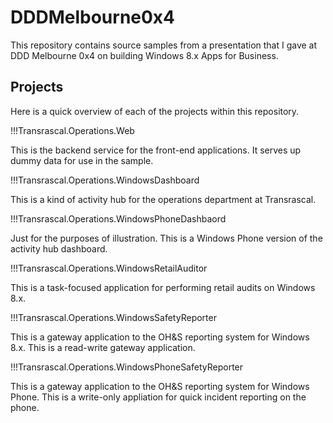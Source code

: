 DDDMelbourne0x4
===============

This repository contains source samples from a presentation that I gave at DDD Melbourne 0x4 on building Windows 8.x Apps for Business.

Projects
--

Here is a quick overview of each of the projects within this repository.

!!!Transrascal.Operations.Web

This is the backend service for the front-end applications. It serves up dummy data for use in the sample.

!!!Transrascal.Operations.WindowsDashboard

This is a kind of activity hub for the operations department at Transrascal.

!!!Transrascal.Operations.WindowsPhoneDashbaord

Just for the purposes of illustration. This is a Windows Phone version of the activity hub dashboard.

!!!Transrascal.Operations.WindowsRetailAuditor

This is a task-focused application for performing retail audits on Windows 8.x.

!!!Transrascal.Operations.WindowsSafetyReporter

This is a gateway application to the OH&S reporting system for Windows 8.x. This is a read-write gateway application.

!!!Transrascal.Operations.WindowsPhoneSafetyReporter

This is a gateway application to the OH&S reporting system for Windows Phone. This is a write-only appliation for quick incident reporting on the phone.
